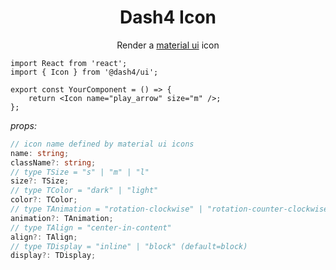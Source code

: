 <div align="center">
<h1>Dash4 Icon</h1>

Render a [material ui](https://material.io/tools/icons/?style=baseline) icon
<br />

</div>

<!-- STORY -->

```tsx
import React from 'react';
import { Icon } from '@dash4/ui';

export const YourComponent = () => {
	return <Icon name="play_arrow" size="m" />;
};
```

_props:_

```ts
// icon name defined by material ui icons
name: string;
className?: string;
// type TSize = "s" | "m" | "l"
size?: TSize;
// type TColor = "dark" | "light"
color?: TColor;
// type TAnimation = "rotation-clockwise" | "rotation-counter-clockwise"
animation?: TAnimation;
// type TAlign = "center-in-content"
align?: TAlign;
// type TDisplay = "inline" | "block" (default=block)
display?: TDisplay;
```
